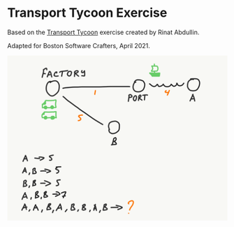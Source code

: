 # Transport Tycoon Exercise

Based on the [Transport Tycoon][1] exercise created
by Rinat Abdullin.

Adapted for Boston Software Crafters, April 2021.

![tt-1-exercise.png][2]




[1]: https://github.com/Softwarepark/exercises/blob/master/transport-tycoon.md
[2]: ./doc/tycoon-diagram.png